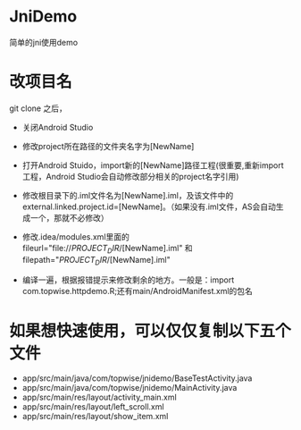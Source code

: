 # JniDemo
简单的jni使用demo

# 改项目名
git clone 之后，
* 关闭Android Studio

* 修改project所在路径的文件夹名字为[NewName]

* 打开Android Stuido，import新的[NewName]路径工程(很重要,重新import工程，Android Studio会自动修改部分相关的project名字引用)

* 修改根目录下的.iml文件名为[NewName].iml，及该文件中的external.linked.project.id=[NewName]。（如果没有.iml文件，AS会自动生成一个，那就不必修改）

* 修改.idea/modules.xml里面的 fileurl="file://$PROJECT_DIR$/[NewName].iml" 和 filepath="$PROJECT_DIR$/[NewName].iml"

* 编译一遍，根据报错提示来修改剩余的地方。一般是：import com.topwise.httpdemo.R;还有main/AndroidManifest.xml的包名

# 如果想快速使用，可以仅仅复制以下五个文件
* app/src/main/java/com/topwise/jnidemo/BaseTestActivity.java
* app/src/main/java/com/topwise/jnidemo/MainActivity.java
* app/src/main/res/layout/activity_main.xml
* app/src/main/res/layout/left_scroll.xml
* app/src/main/res/layout/show_item.xml
